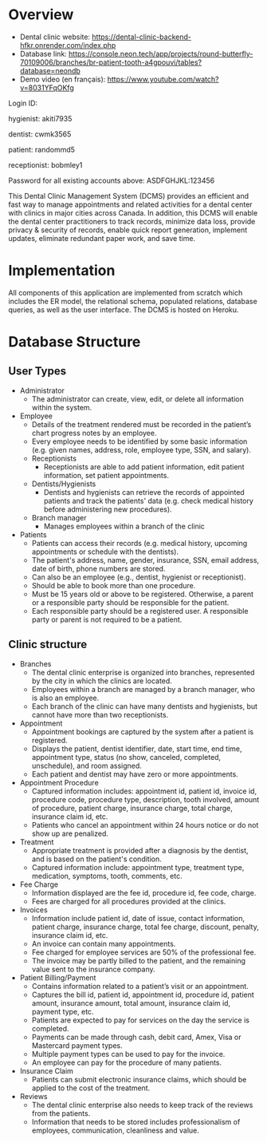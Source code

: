 # Overview

- Dental clinic website: https://dental-clinic-backend-hfkr.onrender.com/index.php
- Database link: https://console.neon.tech/app/projects/round-butterfly-70109006/branches/br-patient-tooth-a4gpouvi/tables?database=neondb
- Demo video (en français): https://www.youtube.com/watch?v=8031YFqOKfg

Login ID:

hygienist: akiti7935

dentist: cwmk3565

patient: randommd5

receptionist: bobmley1

Password for all existing accounts above: ASDFGHJKL:123456

This Dental Clinic Management System (DCMS) provides an efficient and fast way to manage appointments and related activities for a dental center with clinics in major cities across Canada. In addition, this DCMS will enable the dental center practitioners to track records, minimize data loss, provide privacy & security of records, enable quick report generation, implement updates, eliminate redundant paper work, and save time.

<!-- - Original repository: https://github.com/CSI2532-Databases-I-Group-8/Dental-Clinic-Management-System -->

# Implementation

All components of this application are implemented from scratch which includes the ER model, the relational schema, populated relations, database queries, as well as the user interface. The DCMS is hosted on Heroku.

# Database Structure

## User Types

- Administrator
  - The administrator can create, view, edit, or delete all information within the system.
- Employee
  - Details of the treatment rendered must be recorded in the patient’s chart progress notes by an employee.
  - Every employee needs to be identified by some basic information (e.g. given names, address, role, employee type, SSN, and salary).
  - Receptionists
    - Receptionists are able to add patient information, edit patient information, set patient appointments.
  - Dentists/Hygienists
    - Dentists and hygienists can retrieve the records of appointed patients and track the patients' data (e.g. check medical history before administering new procedures).
  - Branch manager
    - Manages employees within a branch of the clinic
- Patients
  - Patients can access their records (e.g. medical history, upcoming appointments or schedule with the dentists).
  - The patient's address, name, gender, insurance, SSN, email address, date of birth, phone numbers are stored.
  - Can also be an employee (e.g., dentist, hygienist or receptionist).
  - Should be able to book more than one procedure.
  - Must be 15 years old or above to be registered. Otherwise, a parent or a responsible party should be responsible for the patient.
  - Each responsible party should be a registered user. A responsible party or parent is not required to be a patient.

## Clinic structure

- Branches
  - The dental clinic enterprise is organized into branches, represented by the city in which the clinics are located.
  - Employees within a branch are managed by a branch manager, who is also an employee.
  - Each branch of the clinic can have many dentists and hygienists, but cannot have more than two receptionists.
- Appointment
  - Appointment bookings are captured by the system after a patient is registered.
  - Displays the patient, dentist identifier, date, start time, end time, appointment type, status (no show, canceled, completed, unschedule), and room assigned.
  - Each patient and dentist may have zero or more appointments.
- Appointment Procedure
  - Captured information includes: appointment id, patient id, invoice id, procedure code, procedure type, description, tooth involved, amount of procedure, patient charge, insurance charge, total charge, insurance claim id, etc.
  - Patients who cancel an appointment within 24 hours notice or do not show up are penalized.
- Treatment
  - Appropriate treatment is provided after a diagnosis by the dentist, and is based on the patient's condition.
  - Captured information include: appointment type, treatment type, medication, symptoms, tooth, comments, etc.
- Fee Charge
  - Information displayed are the fee id, procedure id, fee code, charge.
  - Fees are charged for all procedures provided at the clinics.
- Invoices
  - Information include patient id, date of issue, contact information, patient charge, insurance charge, total fee charge, discount, penalty, insurance claim id, etc.
  - An invoice can contain many appointments.
  - Fee charged for employee services are 50% of the professional fee.
  - The invoice may be partly billed to the patient, and the remaining value sent to the insurance company.
- Patient Billing/Payment
  - Contains information related to a patient’s visit or an appointment.
  - Captures the bill id, patient id, appointment id, procedure id, patient amount, insurance amount, total amount, insurance claim id, payment type, etc.
  - Patients are expected to pay for services on the day the service is completed.
  - Payments can be made through cash, debit card, Amex, Visa or Mastercard payment types.
  - Multiple payment types can be used to pay for the invoice.
  - An employee can pay for the procedure of many patients.
- Insurance Claim
  - Patients can submit electronic insurance claims, which should be applied to the cost of the treatment.
- Reviews
  - The dental clinic enterprise also needs to keep track of the reviews from the patients.
  - Information that needs to be stored includes professionalism of employees, communication, cleanliness and value.
